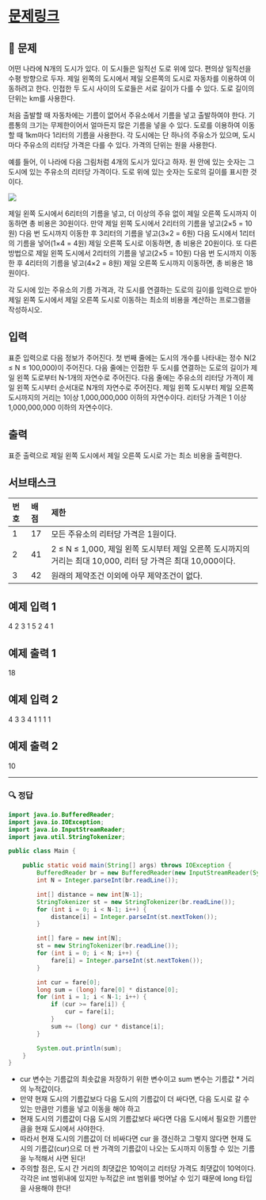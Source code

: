 # [문제링크](https://www.acmicpc.net/problem/13305)

## 📝 문제

어떤 나라에 N개의 도시가 있다. 이 도시들은 일직선 도로 위에 있다. 편의상 일직선을 수평 방향으로 두자. 제일 왼쪽의 도시에서 제일 오른쪽의 도시로 자동차를 이용하여 이동하려고 한다. 인접한 두 도시 사이의 도로들은 서로 길이가 다를 수 있다. 도로 길이의 단위는 km를 사용한다.

처음 출발할 때 자동차에는 기름이 없어서 주유소에서 기름을 넣고 출발하여야 한다. 기름통의 크기는 무제한이어서 얼마든지 많은 기름을 넣을 수 있다. 도로를 이용하여 이동할 때 1km마다 1리터의 기름을 사용한다. 각 도시에는 단 하나의 주유소가 있으며, 도시 마다 주유소의 리터당 가격은 다를 수 있다. 가격의 단위는 원을 사용한다.

예를 들어, 이 나라에 다음 그림처럼 4개의 도시가 있다고 하자. 원 안에 있는 숫자는 그 도시에 있는 주유소의 리터당 가격이다. 도로 위에 있는 숫자는 도로의 길이를 표시한 것이다. 

![](https://onlinejudgeimages.s3-ap-northeast-1.amazonaws.com/problem/13305/1.png)

제일 왼쪽 도시에서 6리터의 기름을 넣고, 더 이상의 주유 없이 제일 오른쪽 도시까지 이동하면 총 비용은 30원이다. 만약 제일 왼쪽 도시에서 2리터의 기름을 넣고(2×5 = 10원) 다음 번 도시까지 이동한 후 3리터의 기름을 넣고(3×2 = 6원) 다음 도시에서 1리터의 기름을 넣어(1×4 = 4원) 제일 오른쪽 도시로 이동하면, 총 비용은 20원이다. 또 다른 방법으로 제일 왼쪽 도시에서 2리터의 기름을 넣고(2×5 = 10원) 다음 번 도시까지 이동한 후 4리터의 기름을 넣고(4×2 = 8원) 제일 오른쪽 도시까지 이동하면, 총 비용은 18원이다.

각 도시에 있는 주유소의 기름 가격과, 각 도시를 연결하는 도로의 길이를 입력으로 받아 제일 왼쪽 도시에서 제일 오른쪽 도시로 이동하는 최소의 비용을 계산하는 프로그램을 작성하시오.

## 입력

표준 입력으로 다음 정보가 주어진다. 첫 번째 줄에는 도시의 개수를 나타내는 정수 N(2 ≤ N ≤ 100,000)이 주어진다. 다음 줄에는 인접한 두 도시를 연결하는 도로의 길이가 제일 왼쪽 도로부터 N-1개의 자연수로 주어진다. 다음 줄에는 주유소의 리터당 가격이 제일 왼쪽 도시부터 순서대로 N개의 자연수로 주어진다. 제일 왼쪽 도시부터 제일 오른쪽 도시까지의 거리는 1이상 1,000,000,000 이하의 자연수이다. 리터당 가격은 1 이상 1,000,000,000 이하의 자연수이다. 

## 출력

표준 출력으로 제일 왼쪽 도시에서 제일 오른쪽 도시로 가는 최소 비용을 출력한다. 

## 서브태스크

| 번호 | 배점 | 제한                                                                                                         |
|:---- |:---- |:------------------------------------------------------------------------------------------------------------ |
| 1    | 17   | 모든 주유소의 리터당 가격은 1원이다.                                                                         |
| 2    | 41   | 2 ≤ N ≤ 1,000, 제일 왼쪽 도시부터 제일 오른쪽 도시까지의 거리는 최대 10,000, 리터 당 가격은 최대 10,000이다. |
| 3    | 42   | 원래의 제약조건 이외에 아무 제약조건이 없다.                                                                                                             |


## 예제 입력 1 

4
2 3 1
5 2 4 1

## 예제 출력 1 

18

## 예제 입력 2 

4
3 3 4
1 1 1 1

## 예제 출력 2 

10

---

### 🔍 정답

```java
import java.io.BufferedReader;
import java.io.IOException;
import java.io.InputStreamReader;
import java.util.StringTokenizer;

public class Main {

    public static void main(String[] args) throws IOException {
        BufferedReader br = new BufferedReader(new InputStreamReader(System.in));
        int N = Integer.parseInt(br.readLine());

        int[] distance = new int[N-1];
        StringTokenizer st = new StringTokenizer(br.readLine());
        for (int i = 0; i < N-1; i++) {
            distance[i] = Integer.parseInt(st.nextToken());
        }

        int[] fare = new int[N];
        st = new StringTokenizer(br.readLine());
        for (int i = 0; i < N; i++) {
            fare[i] = Integer.parseInt(st.nextToken());
        }

        int cur = fare[0];
        long sum = (long) fare[0] * distance[0];
        for (int i = 1; i < N-1; i++) {
            if (cur >= fare[i]) {
                cur = fare[i];
            }
            sum += (long) cur * distance[i];
        }

        System.out.println(sum);
    }
}
```
- cur 변수는 기름값의 최솟값을 저장하기 위한 변수이고 sum 변수는 기름값 * 거리의 누적값이다.
- 만약 현재 도시의 기름값보다 다음 도시의 기름값이 더 싸다면, 다음 도시로 갈 수 있는 만큼만 기름을 넣고 이동을 해야 하고
- 현재 도시의 기름값이 다음 도시의 기름값보다 싸다면 다음 도시에서 필요한 기름만큼을 현재 도시에서 사야한다.
- 따라서 현재 도시의 기름값이 더 비싸다면 cur 을 갱신하고 그렇지 않다면 현재 도시의 기름값(cur)으로 더 싼 가격의 기름값이 나오는 도시까지 이동할 수 있는 기름을 누적해서 사면 된다!
- 주의할 점은, 도시 간 거리의 최댓값은 10억이고 리터당 가격도 최댓값이 10억이다. 각각은 int 범위내에 있지만 누적값은 int 범위를 벗어날 수 있기 때문에 long 타입을 사용해야 한다!
